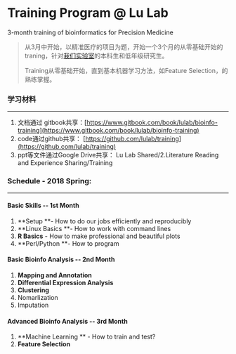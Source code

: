 # Training Program @ Lu Lab

3-month training of bioinformatics for Precision Medicine

> 从3月中开始，以精准医疗的项目为题，开始一个3个月的从零基础开始的traning，针对[我们实验室](http://bioinfo.life.tsinghua.edu.cn)的本科生和低年级研究生。
>
> Training从零基础开始，直到基本机器学习方法，如Feature Selection，的熟练掌握。

### 学习材料

---

1. 文档通过 gitbook共享：[https://www.gitbook.com/book/lulab/bioinfo-training](https://www.gitbook.com/book/lulab/bioinfo-training)
2. code通过github共享： [https://github.com/lulab/training](https://github.com/lulab/training)
3. ppt等文件通过Google Drive共享： Lu Lab Shared/2.Literature Reading and Experience Sharing/Training 

### Schedule - 2018 Spring:

---

#### Basic Skills  -- 1st Month

1. **Setup **- How to do our jobs efficiently and reproducibly 
2. **Linux Basics **- How to work with command lines
3. **R Basics** - How to make professional and beautiful plots
4. **Perl/Python **- How to program

#### Basic Bioinfo Analysis  -- 2nd Month

1. **Mapping and Annotation**
2. **Differential Expression Analysis**
3. **Clustering**
4. Nomarlization 
5. Imputation

#### Advanced Bioinfo Analysis  -- 3rd Month

1. **Machine Learning ** - How to train and test?
2. **Feature Selection**



